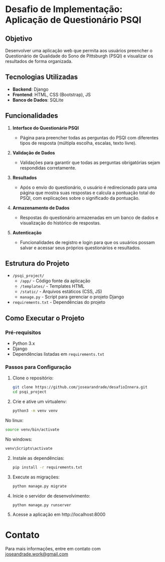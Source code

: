 # Desafio de Implementação: Aplicação de Questionário PSQI

## Objetivo
Desenvolver uma aplicação web que permita aos usuários preencher o Questionário de Qualidade do Sono de Pittsburgh (PSQI) e visualizar os resultados de forma organizada.

## Tecnologias Utilizadas
- **Backend**: Django
- **Frontend**: HTML, CSS (Bootstrap), JS
- **Banco de Dados**: SQLite

## Funcionalidades
1. **Interface do Questionário PSQI**
   - Página para preencher todas as perguntas do PSQI com diferentes tipos de resposta (múltipla escolha, escalas, texto livre).

2. **Validação de Dados**
   - Validações para garantir que todas as perguntas obrigatórias sejam respondidas corretamente.

3. **Resultados**
   - Após o envio do questionário, o usuário é redirecionado para uma página que mostra suas respostas e calcula a pontuação total do PSQI, com explicações sobre o significado da pontuação.

4. **Armazenamento de Dados**
   - Respostas do questionário armazenadas em um banco de dados e visualização do histórico de respostas.

5. **Autenticação**
   - Funcionalidades de registro e login para que os usuários possam salvar e acessar seus próprios questionários e resultados.

## Estrutura do Projeto
- `/psqi_project/`
  - `/app/` - Código fonte da aplicação
  - `/templates/` - Templates HTML
  - `/static/` - Arquivos estáticos (CSS, JS)
  - `manage.py` - Script para gerenciar o projeto Django
- `requirements.txt` - Dependências do projeto

## Como Executar o Projeto

### Pré-requisitos
- Python 3.x
- Django
- Dependências listadas em `requirements.txt`

### Passos para Configuração
1. Clone o repositório:
   ```bash
   git clone https://github.com/josearandrade/desafioInnera.git
   cd psqi_project
2. Crie e ative um virtualenv:
   ```bash
   python3 -m venv venv
No linux:
   ```bash
   source venv/bin/activate
   ```
No windows:
   ```bash
   venv\Scripts\activate
   ```
2. Instale as dependências:
   ```bash
   pip install -r requirements.txt
3. Execute as migrações:
   ```bash
   python manage.py migrate
4. Inicie o servidor de desenvolvimento:
   ```bash
   python manage.py runserver 
5. Acesse a aplicação em http://localhost:8000




# Contato
Para mais informações, entre em contato com joseandrade.work@gmail.com
